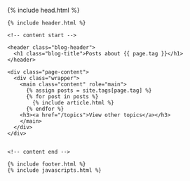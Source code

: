 <!DOCTYPE html>
<html>

  {% include head.html %}

  <body>

    {% include header.html %}

    <!-- content start -->
    
    <header class="blog-header">
      <h1 class="blog-title">Posts about {{ page.tag }}</h1>
    </header>

    <div class="page-content">
      <div class="wrapper">
        <main class="content" role="main">
          {% assign posts = site.tags[page.tag] %}
          {% for post in posts %}
            {% include article.html %}
          {% endfor %}
        <h3><a href="/topics">View other topics</a></h3>
        </main>
      </div>
    </div>


    <!-- content end -->

    {% include footer.html %}
    {% include javascripts.html %}

  </body>

</html>

